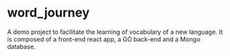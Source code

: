 # word_journey
A demo project to facilitate the learning of vocabulary of a new language. It is composed of a front-end react app, a GO back-end and a Mongo database.
